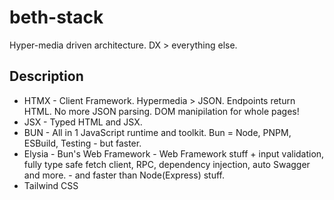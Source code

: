 # beth-stack

Hyper-media driven architecture. DX > everything else.

## Description

- HTMX - Client Framework. Hypermedia > JSON. Endpoints return HTML. No more JSON parsing. DOM manipilation for whole pages!
- JSX - Typed HTML and JSX.
- BUN - All in 1 JavaScript runtime and toolkit. Bun = Node, PNPM, ESBuild, Testing - but faster.
- Elysia - Bun's Web Framework - Web Framework stuff + input validation, fully type safe fetch client, RPC, dependency injection, auto Swagger and more. - and faster than Node(Express) stuff.
- Tailwind CSS
